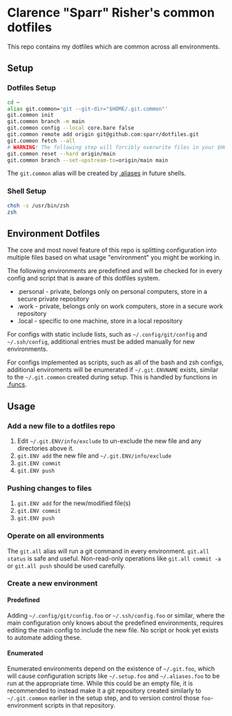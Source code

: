 # Clarence "Sparr" Risher's common dotfiles

This repo contains my dotfiles which are common across all environments.

## Setup

### Dotfiles Setup
```sh
cd ~
alias git.common='git --git-dir="$HOME/.git.common"'
git.common init
git.common branch -m main
git.common config --local core.bare false
git.common remote add origin git@github.com:sparr/dotfiles.git
git.common fetch --all
# WARNING! The following step will forcibly overwrite files in your $HOME
git.common reset --hard origin/main
git.common branch --set-upstream-to=origin/main main
```
The `git.common` alias will be created by [.aliases](.aliases) in future shells.

### Shell Setup
```sh
chsh -s /usr/bin/zsh
zsh
```

## Environment Dotfiles

The core and most novel feature of this repo is splitting configuration into multiple files based on what usage "environment" you might be working in.

The following environments are predefined and will be checked for in every config and script that is aware of this dotfiles system.
* .personal - private, belongs only on personal computers, store in a secure private repository
* .work - private, belongs only on work computers, store in a secure work repository
* .local - specific to one machine, store in a local repository

For configs with static include lists, such as `~/.config/git/config` and `~/.ssh/config`, additional entries must be added manually for new environments.

For configs implemented as scripts, such as all of the bash and zsh configs, additional enviroments will be enumerated if `~/.git.ENVNAME` exists, similar to the `~/.git.common` created during setup. This is handled by functions in [.funcs](.funcs).

## Usage

### Add a new file to a dotfiles repo
1. Edit `~/.git.ENV/info/exclude` to un-exclude the new file and any directories above it.
2. `git.ENV add` the new file and `~/.git.ENV/info/exclude`
3. `git.ENV commit`
4. `git.ENV push`

### Pushing changes to files
1. `git.ENV add` for the new/modified file(s)
2. `git.ENV commit`
3. `git.ENV push`

### Operate on all environments
The `git.all` alias will run a git command in every environment. `git.all status` is safe and useful. Non-read-only operations like `git.all commit -a` or `git.all push` should be used carefully.

### Create a new environment

#### Predefined

Adding `~/.config/git/config.foo` or `~/.ssh/config.foo` or similar, where the main configuration only knows about the predefined environments, requires editing the main config to include the new file. No script or hook yet exists to automate adding these.

#### Enumerated

Enumerated environments depend on the existence of `~/.git.foo`, which will cause configuration scripts like `~/.setup.foo` and `~/.aliases.foo` to be run at the appropriate time. While this could be an empty file, it is recommended to instead make it a git repository created similarly to `~/.git.common` earlier in the setup step, and to version control those `foo`-environment scripts in that repository.
